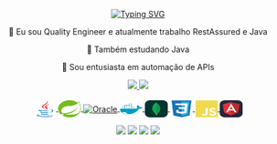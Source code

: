 <p align="center">
  <a href="https://git.io/typing-svg">
    <img src="https://readme-typing-svg.demolab.com?font=Fira+Code&weight=600&size=25&pause=1000&color=ffffff&random=false&width=435&height=40&lines=Ol%C3%A1%2C+eu+sou+Nataly+Pereira!" alt="Typing SVG">
  </a>
</p>

<div align="center">
  
🔭 Eu sou Quality Engineer e atualmente trabalho RestAssured e Java


🌱 Também estudando Java

💬 Sou entusiasta em automação de APIs


</div>
<div align="center">
  <a href="https://github.com/ncspereira">
  <img height="150em" src="https://github-readme-stats.vercel.app/api?username=ncspereira&show_icons=true&theme=dark&include_all_commits=true&count_private=true"/>
  <img height="150em" src="https://github-readme-stats.vercel.app/api/top-langs/?username=ncspereira&layout=compact&langs_count=7&theme=dark"/>
</div>
    
  <div style="display: inline_block" align="center"><br>
  <img align="center" alt="Java" height="30" width="40" src="https://raw.githubusercontent.com/devicons/devicon/master/icons/java/java-original.svg">
  <img align="center" alt="spring" height="30" width="40" src="https://raw.githubusercontent.com/devicons/devicon/master/icons/spring/spring-original.svg">
  <img align="center" alt="Oracle" height="30" width="40" src="https://user-images.githubusercontent.com/25181517/117208736-bdedc080-adf5-11eb-912f-61c7d43705f6.png">
  <img align="center" alt="docker" height="30" width="40" src="https://raw.githubusercontent.com/devicons/devicon/master/icons/docker/docker-plain.svg">
  <img align="center" alt="Mongo" height="30" width="40" src="https://github.com/tandpfun/skill-icons/raw/main/icons/MongoDB.svg">
  <img align="center" alt="CSS" height="30" width="40" src="https://raw.githubusercontent.com/devicons/devicon/master/icons/css3/css3-original.svg">
  <img align="center" alt="Js" height="30" width="40" src="https://raw.githubusercontent.com/devicons/devicon/master/icons/javascript/javascript-plain.svg">
  <!-- <img align="center" alt="WordPress" height="30" width="40" src="https://raw.githubusercontent.com/tandpfun/skill-icons/65dea6c4eaca7da319e552c09f4cf5a9a8dab2c8/icons/Wordpress.svg"> -->
  <img align="center" alt="Angular" height="30" width="40" src="https://raw.githubusercontent.com/tandpfun/skill-icons/65dea6c4eaca7da319e552c09f4cf5a9a8dab2c8/icons/Angular-Dark.svg">

</div>

  <p></p>
  <div align="center"> 
  <a href="https://www.instagram.com/mateus_amoavida_2/"><img src="https://img.shields.io/badge/-Instagram-%23E4405F?style=for-the-badge&logo=instagram&logoColor=white"></a>
  <a href = "mailto:mateus_amoavida_2@hotmail.com"><img src="https://img.shields.io/badge/-Hotmail-%23333?style=for-the-badge&logo=hotmail&logoColor=white"></a>
  <a href="https://www.linkedin.com/in/mateus-de-souza-devjava/"><img src="https://img.shields.io/badge/-LinkedIn-%230077B5?style=for-the-badge&logo=linkedin&logoColor=white"></a> 
  <a href="https://www.youtube.com/@mateusJavaProgramador"><img src="https://img.shields.io/badge/YouTube-FF0000.svg?style=for-the-badge&logo=YouTube&logoColor=white"></a> 
 
</div>
